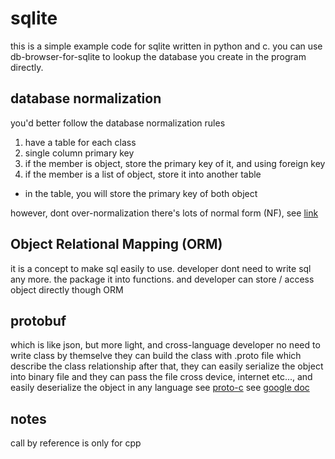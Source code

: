 # sqlite
this is a simple example code for sqlite written in python and c.
you can use db-browser-for-sqlite to lookup the database you create in the program directly.

## database normalization
you'd better follow the database normalization rules
1. have a table for each class
2. single column primary key
3. if the member is object, store the primary key of it, and using foreign key
4. if the member is a list of object, store it into another table
  - in the table, you will store the primary key of both object

however, dont over-normalization
there's lots of normal form (NF), see [link](https://en.wikipedia.org/wiki/Database_normalization)

## Object Relational Mapping (ORM)
it is a concept to make sql easily to use. developer dont need to write sql any more. the package it into functions. and developer can store / access object directly though ORM

## protobuf
which is like json, but more light, and cross-language
developer no need to write class by themselve
they can build the class with .proto file which describe the class relationship
after that, they can easily serialize the object into binary file
and they can pass the file cross device, internet etc..., and easily deserialize the object in any language
see [proto-c](https://sjiang1.github.io/autoiodocu/protobuf-c_doc/)
see [google doc](https://developers.google.com/protocol-buffers/docs/reference/cpp/google.protobuf.message_lite)

## notes
call by reference is only for cpp